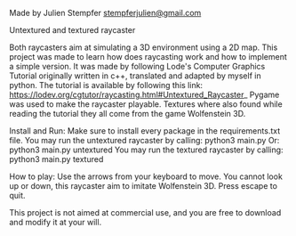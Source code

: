 Made by Julien Stempfer
stempferjulien@gmail.com

Untextured and textured raycaster

Both raycasters aim at simulating a 3D environment using a 2D map. This project was made to learn how does raycasting work and how to implement a simple version.
It was made by following Lode's Computer Graphics Tutorial originally written in c++, translated and adapted by myself in python.
The tutorial is available by following this link: https://lodev.org/cgtutor/raycasting.html#Untextured_Raycaster_
Pygame was used to make the raycaster playable.
Textures where also found while reading the tutorial they all come from the game Wolfenstein 3D.

Install and Run:
Make sure to install every package in the requirements.txt file.
You may run the untextured raycaster by calling: python3 main.py
Or: python3 main.py untextured
You may run the textured raycaster by calling: python3 main.py textured

How to play:
Use the arrows from your keyboard to move.
You cannot look up or down, this raycaster aim to imitate Wolfenstein 3D.
Press escape to quit.

This project is not aimed at commercial use, and you are free to download and modify it at your will.
